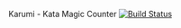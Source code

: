 Karumi - Kata Magic Counter [![Build Status](https://travis-ci.org/markussen145/KataMagicCounter.svg?branch=master)](https://travis-ci.org/markussen145/KataMagicCounter)

